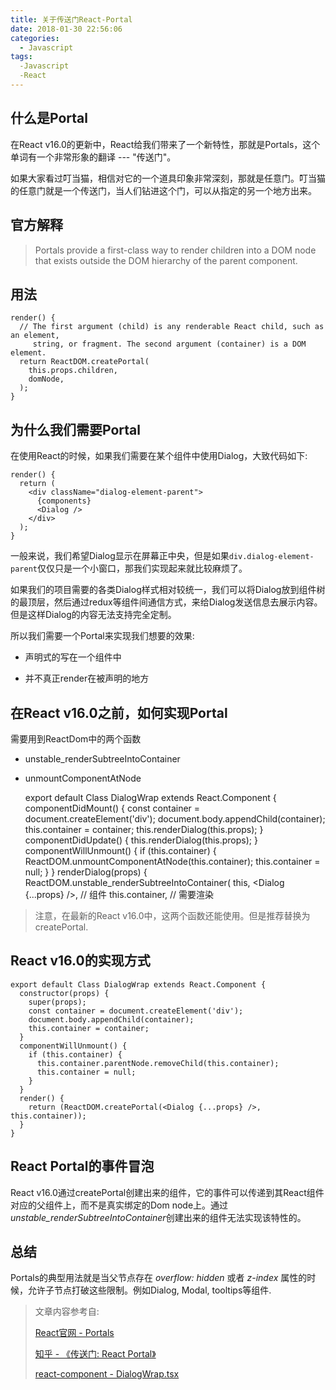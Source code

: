 ```yaml
---
title: 关于传送门React-Portal
date: 2018-01-30 22:56:06
categories:
  - Javascript
tags: 
  -Javascript
  -React
---
```


## 什么是Portal

在React v16.0的更新中，React给我们带来了一个新特性，那就是Portals，这个单词有一个非常形象的翻译 --- "传送门"。

如果大家看过叮当猫，相信对它的一个道具印象非常深刻，那就是任意门。叮当猫的任意门就是一个传送门，当人们钻进这个门，可以从指定的另一个地方出来。

## 官方解释

> Portals provide a first-class way to render children into a DOM node that exists outside the DOM hierarchy of the parent component.

## 用法

    
    render() {
      // The first argument (child) is any renderable React child, such as an element, 
         string, or fragment. The second argument (container) is a DOM element.  
      return ReactDOM.createPortal(
        this.props.children,
        domNode,
      );
    }

## 为什么我们需要Portal

在使用React的时候，如果我们需要在某个组件中使用Dialog，大致代码如下:

    render() {
      return (
        <div className="dialog-element-parent">
          {components}
          <Dialog />
        </div>
      );
    }

一般来说，我们希望Dialog显示在屏幕正中央，但是如果`div.dialog-element-parent`仅仅只是一个小窗口，那我们实现起来就比较麻烦了。

如果我们的项目需要的各类Dialog样式相对较统一，我们可以将Dialog放到组件树的最顶层，然后通过redux等组件间通信方式，来给Dialog发送信息去展示内容。但是这样Dialog的内容无法支持完全定制。

所以我们需要一个Portal来实现我们想要的效果:

- 声明式的写在一个组件中

- 并不真正render在被声明的地方

<!-- more -->

## 在React v16.0之前，如何实现Portal

需要用到ReactDom中的两个函数

- unstable_renderSubtreeIntoContainer

- unmountComponentAtNode


    export default Class DialogWrap extends React.Component {
      componentDidMount() {
        const container = document.createElement('div');
        document.body.appendChild(container);
        this.container = container;
        this.renderDialog(this.props);
      }
      componentDidUpdate() {
        this.renderDialog(this.props);
      }
      componentWillUnmount() {
        if (this.container) {
          ReactDOM.unmountComponentAtNode(this.container);
          this.container = null;
        }
      }
      renderDialog(props) {
        ReactDOM.unstable_renderSubtreeIntoContainer(
          this, 
          <Dialog {...props} />,   // 组件
          this.container,   // 需要渲染<Dialog />的Dom node
        );
      }
      render() {
        return null;
      }
    }
    
    
> 注意，在最新的React v16.0中，这两个函数还能使用。但是推荐替换为createPortal.
    
## React v16.0的实现方式

    export default Class DialogWrap extends React.Component {
      constructor(props) {
        super(props);
        const container = document.createElement('div');
        document.body.appendChild(container);
        this.container = container;
      }
      componentWillUnmount() {
        if (this.container) {
          this.container.parentNode.removeChild(this.container); 
          this.container = null;
        }
      }
      render() {
        return (ReactDOM.createPortal(<Dialog {...props} />, this.container));
      }
    }
    
## React Portal的事件冒泡

React v16.0通过createPortal创建出来的组件，它的事件可以传递到其React组件对应的父组件上，而不是真实绑定的Dom node上。通过*unstable_renderSubtreeIntoContainer*创建出来的组件无法实现该特性的。

## 总结

Portals的典型用法就是当父节点存在 *overflow: hidden* 或者 *z-index* 属性的时候，允许子节点打破这些限制。例如Dialog, Modal, tooltips等组件.

> 文章内容参考自:
>
> [React官网 - Portals](https://reactjs.org/docs/portals.html)
>
> [知乎 - 《传送门: React Portal》](https://zhuanlan.zhihu.com/p/29880992)
>
> [react-component - DialogWrap.tsx](https://github.com/react-component/m-dialog/blob/master/src/DialogWrap.tsx)